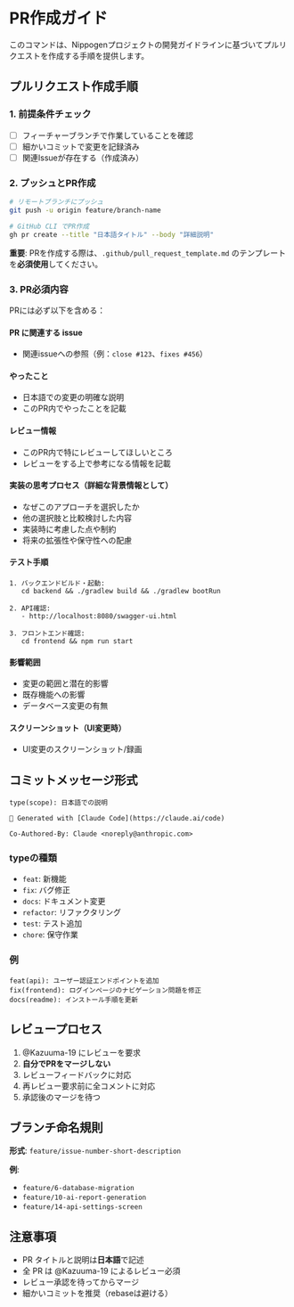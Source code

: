 # PR作成ガイド

このコマンドは、Nippogenプロジェクトの開発ガイドラインに基づいてプルリクエストを作成する手順を提供します。

## プルリクエスト作成手順

### 1. 前提条件チェック

- [ ] フィーチャーブランチで作業していることを確認
- [ ] 細かいコミットで変更を記録済み
- [ ] 関連Issueが存在する（作成済み）

### 2. プッシュとPR作成

```bash
# リモートブランチにプッシュ
git push -u origin feature/branch-name

# GitHub CLI でPR作成
gh pr create --title "日本語タイトル" --body "詳細説明"
```

**重要**: PRを作成する際は、`.github/pull_request_template.md` のテンプレートを**必須使用**してください。

### 3. PR必須内容

PRには必ず以下を含める：

#### **PR に関連する issue**
- 関連issueへの参照（例：`close #123`、`fixes #456`）

#### **やったこと**
- 日本語での変更の明確な説明
- このPR内でやったことを記載

#### **レビュー情報**
- このPR内で特にレビューしてほしいところ
- レビューをする上で参考になる情報を記載

#### **実装の思考プロセス**（詳細な背景情報として）
- なぜこのアプローチを選択したか
- 他の選択肢と比較検討した内容
- 実装時に考慮した点や制約
- 将来の拡張性や保守性への配慮

#### **テスト手順**
```
1. バックエンドビルド・起動:
   cd backend && ./gradlew build && ./gradlew bootRun

2. API確認:
   - http://localhost:8080/swagger-ui.html

3. フロントエンド確認:
   cd frontend && npm run start
```

#### **影響範囲**
- 変更の範囲と潜在的影響
- 既存機能への影響
- データベース変更の有無

#### **スクリーンショット**（UI変更時）
- UI変更のスクリーンショット/録画

## コミットメッセージ形式

```
type(scope): 日本語での説明

🤖 Generated with [Claude Code](https://claude.ai/code)

Co-Authored-By: Claude <noreply@anthropic.com>
```

### typeの種類
- `feat`: 新機能
- `fix`: バグ修正
- `docs`: ドキュメント変更
- `refactor`: リファクタリング
- `test`: テスト追加
- `chore`: 保守作業

### 例
```
feat(api): ユーザー認証エンドポイントを追加
fix(frontend): ログインページのナビゲーション問題を修正
docs(readme): インストール手順を更新
```

## レビュープロセス

1. @Kazuuma-19 にレビューを要求
2. **自分でPRをマージしない**
3. レビューフィードバックに対応
4. 再レビュー要求前に全コメントに対応
5. 承認後のマージを待つ

## ブランチ命名規則

**形式**: `feature/issue-number-short-description`

**例**:
- `feature/6-database-migration`
- `feature/10-ai-report-generation` 
- `feature/14-api-settings-screen`

## 注意事項

- PR タイトルと説明は**日本語**で記述
- 全 PR は @Kazuuma-19 によるレビュー必須
- レビュー承認を待ってからマージ
- 細かいコミットを推奨（rebaseは避ける）